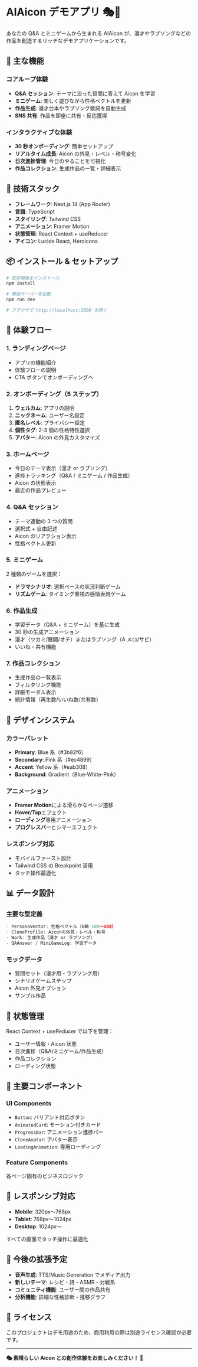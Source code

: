 # AIAicon デモアプリ 🎭🎵

あなたの Q&A とミニゲームから生まれる AIAicon が、漫才やラブソングなどの作品を創造するリッチなデモアプリケーションです。

## 🌟 主な機能

### コアループ体験

- **Q&A セッション**: テーマに沿った質問に答えて Aicon を学習
- **ミニゲーム**: 楽しく遊びながら性格ベクトルを更新
- **作品生成**: 漫才台本やラブソング歌詞を自動生成
- **SNS 共有**: 作品を即座に共有・反応獲得

### インタラクティブな体験

- **30 秒オンボーディング**: 簡単セットアップ
- **リアルタイム成長**: Aicon の外見・レベル・称号変化
- **日次進捗管理**: 今日のやることを可視化
- **作品コレクション**: 生成作品の一覧・詳細表示

## 🚀 技術スタック

- **フレームワーク**: Next.js 14 (App Router)
- **言語**: TypeScript
- **スタイリング**: Tailwind CSS
- **アニメーション**: Framer Motion
- **状態管理**: React Context + useReducer
- **アイコン**: Lucide React, Heroicons

## 📦 インストール & セットアップ

```bash
# 依存関係をインストール
npm install

# 開発サーバーを起動
npm run dev

# ブラウザで http://localhost:3000 を開く
```

## 🎯 体験フロー

### 1. ランディングページ

- アプリの機能紹介
- 体験フローの説明
- CTA ボタンでオンボーディングへ

### 2. オンボーディング（5 ステップ）

1. **ウェルカム**: アプリの説明
2. **ニックネーム**: ユーザー名設定
3. **匿名レベル**: プライバシー設定
4. **個性タグ**: 2-3 個の性格特性選択
5. **アバター**: Aicon の外見カスタマイズ

### 3. ホームページ

- 今日のテーマ表示（漫才 or ラブソング）
- 進捗トラッキング（Q&A / ミニゲーム / 作品生成）
- Aicon の状態表示
- 最近の作品プレビュー

### 4. Q&A セッション

- テーマ連動の 3 つの質問
- 選択式 + 自由記述
- Aicon のリアクション表示
- 性格ベクトル更新

### 5. ミニゲーム

2 種類のゲームを選択：

- **ドラマシナリオ**: 選択ベースの状況判断ゲーム
- **リズムゲーム**: タイミング重視の感情表現ゲーム

### 6. 作品生成

- 学習データ（Q&A + ミニゲーム）を基に生成
- 30 秒の生成アニメーション
- 漫才（ツカミ/展開/オチ）またはラブソング（A メロ/サビ）
- いいね・共有機能

### 7. 作品コレクション

- 生成作品の一覧表示
- フィルタリング機能
- 詳細モーダル表示
- 統計情報（再生数/いいね数/共有数）

## 🎨 デザインシステム

### カラーパレット

- **Primary**: Blue 系（#3b82f6）
- **Secondary**: Pink 系（#ec4899）
- **Accent**: Yellow 系（#eab308）
- **Background**: Gradient（Blue-White-Pink）

### アニメーション

- **Framer Motion**による滑らかなページ遷移
- **Hover/Tap**エフェクト
- **ローディング**専用アニメーション
- **プログレスバー**とシマーエフェクト

### レスポンシブ対応

- モバイルファースト設計
- Tailwind CSS の Breakpoint 活用
- タッチ操作最適化

## 📊 データ設計

### 主要な型定義

```typescript
- PersonaVector: 性格ベクトル（6軸-100〜100）
- CloneProfile: Aiconの外見・レベル・称号
- Work: 生成作品（漫才 or ラブソング）
- QAAnswer / MiniGameLog: 学習データ
```

### モックデータ

- 質問セット（漫才用・ラブソング用）
- シナリオゲームステップ
- Aicon 外見オプション
- サンプル作品

## 🔄 状態管理

React Context + useReducer で以下を管理：

- ユーザー情報・Aicon 状態
- 日次進捗（Q&A/ミニゲーム/作品生成）
- 作品コレクション
- ローディング状態

## 🎯 主要コンポーネント

### UI Components

- `Button`: バリアント対応ボタン
- `AnimatedCard`: モーション付きカード
- `ProgressBar`: アニメーション進捗バー
- `CloneAvatar`: アバター表示
- `LoadingAnimation`: 専用ローディング

### Feature Components

各ページ固有のビジネスロジック

## 📱 レスポンシブ対応

- **Mobile**: 320px〜768px
- **Tablet**: 768px〜1024px
- **Desktop**: 1024px〜

すべての画面でタッチ操作に最適化

## 🚧 今後の拡張予定

- **音声生成**: TTS/Music Generation でメディア出力
- **新しいテーマ**: レシピ・詩・ASMR・対戦系
- **コミュニティ機能**: ユーザー間の作品共有
- **分析機能**: 詳細な性格診断・推移グラフ

## 📝 ライセンス

このプロジェクトはデモ用途のため、商用利用の際は別途ライセンス確認が必要です。

---

**🎭 素晴らしい Aicon との創作体験をお楽しみください！ 🎵**
